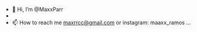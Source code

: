 - 👋 Hi, I’m @MaxxParr
- 
- 📫 How to reach me maxrrcc@gmail.com or instagram: maaxx_ramos ...

<!---
MaxxParr/MaxxParr is a ✨ special ✨ repository because its `README.md` (this file) appears on your GitHub profile.
You can click the Preview link to take a look at your changes.
--->
